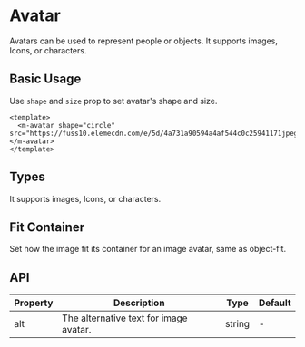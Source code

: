 # Avatar

Avatars can be used to represent people or objects. It supports images, Icons, or characters.

## Basic Usage

Use `shape` and `size` prop to set avatar's shape and size.

<m-avatar shape="circle" src="https://fuss10.elemecdn.com/e/5d/4a731a90594a4af544c0c25941171jpeg.jpeg"></m-avatar>

```vue
<template>
  <m-avatar shape="circle" src="https://fuss10.elemecdn.com/e/5d/4a731a90594a4af544c0c25941171jpeg.jpeg"></m-avatar>
</template>
```

## Types

It supports images, Icons, or characters.


## Fit Container

Set how the image fit its container for an image avatar, same as object-fit.

## API

| Property | Description | Type | Default |
| --- | --- | --- | --- |
| alt | The alternative text for image avatar. | string | - |